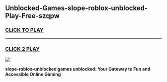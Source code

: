 
## Unblocked-Games-slope-roblox-unblocked-Play-Free-szqpw
<h3>
<a href="https://premium76.site?title=slope-roblox-unblocked&ref=23A">CLICK TO PLAY</a></h3>
<hr>

<h3>
<a href="https://premium76.site?title=slope-roblox-unblocked&ref=23A">CLICK 2 PLAY</a>
  
</h3>

<a href="https://premium76.site?title=slope-roblox-unblocked&ref=23A"><img src="https://clearcache.store/games.png"></a>


**slope-roblox-unblocked games unblocked: Your Gateway to Fun and Accessible Online Gaming**
